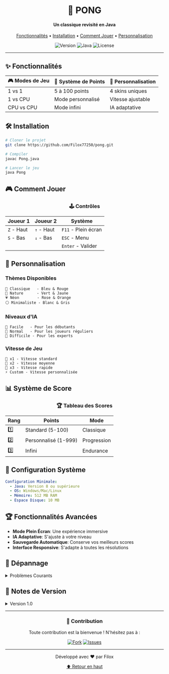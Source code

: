 <div align="center">

# 🏓 PONG
#### Un classique revisité en Java

[Fonctionnalités](#-fonctionnalités) •
[Installation](#️-installation) •
[Comment Jouer](#-comment-jouer) •
[Personnalisation](#-personnalisation)

![Version](https://img.shields.io/badge/version-1.0-blue)
![Java](https://img.shields.io/badge/Java-8%2B-orange)
![License](https://img.shields.io/badge/license-MIT-green)

</div>

---

## ✨ Fonctionnalités

<div align="center">

| 🎮 Modes de Jeu | 🎯 Système de Points | 🎨 Personnalisation |
|----------------|---------------------|-------------------|
| 1 vs 1 | 5 à 100 points | 4 skins uniques |
| 1 vs CPU | Mode personnalisé | Vitesse ajustable |
| CPU vs CPU | Mode infini | IA adaptative |

</div>

## 🛠️ Installation

```bash
# Cloner le projet
git clone https://github.com/Filox77250/pong.git

# Compiler
javac Pong.java

# Lancer le jeu
java Pong
```

## 🎮 Comment Jouer

<div align="center">

### 🕹️ Contrôles

| Joueur 1 | Joueur 2 | Système |
|----------|-----------|----------|
| `Z` - Haut | `↑` - Haut | `F11` - Plein écran |
| `S` - Bas | `↓` - Bas | `ESC` - Menu |
| | | `Enter` - Valider |

</div>

## 🎨 Personnalisation

### Thèmes Disponibles
```
🔵 Classique   - Bleu & Rouge
🌿 Nature      - Vert & Jaune
💗 Néon        - Rose & Orange
⚪ Minimaliste - Blanc & Gris
```

### Niveaux d'IA
```
🤖 Facile   - Pour les débutants
🤖 Normal   - Pour les joueurs réguliers
🤖 Difficile - Pour les experts
```

### Vitesse de Jeu
```
🐌 x1 - Vitesse standard
🚶 x2 - Vitesse moyenne
🏃 x3 - Vitesse rapide
⚡ Custom - Vitesse personnalisée
```

## 📊 Système de Score

<div align="center">

### 🏆 Tableau des Scores

| Rang | Points | Mode |
|------|--------|------|
| 1️⃣ | Standard (5-100) | Classique |
| 2️⃣ | Personnalisé (1-999) | Progression |
| 3️⃣ | Infini | Endurance |

</div>

## 🔧 Configuration Système

```yaml
Configuration Minimale:
  - Java: Version 8 ou supérieure
  - OS: Windows/Mac/Linux
  - Mémoire: 512 MB RAM
  - Espace Disque: 10 MB
```

## 🏆 Fonctionnalités Avancées

- **Mode Plein Écran**: Une expérience immersive
- **IA Adaptative**: S'ajuste à votre niveau
- **Sauvegarde Automatique**: Conserve vos meilleurs scores
- **Interface Responsive**: S'adapte à toutes les résolutions

## 🐛 Dépannage

<details>
<summary>Problèmes Courants</summary>

```
✔️ Le jeu ne démarre pas
   → Vérifiez votre version Java
   → Recompilez le jeu

✔️ Problèmes d'affichage
   → Utilisez F11 pour basculer le plein écran
   → Redémarrez l'application
```
</details>

## 📝 Notes de Version

<details>
<summary>Version 1.0</summary>

```
✨ Nouveautés
  - Système de jeu complet
  - Multiples modes de jeu
  - Personnalisation avancée
  - Tableau des scores
  - IA adaptative
```
</details>

---

<div align="center">

### 🤝 Contribution

Toute contribution est la bienvenue ! N'hésitez pas à :

[![Fork](https://img.shields.io/badge/-Fork%20le%20projet-blue)](https://github.com/votre-username/pong/fork)
[![Issues](https://img.shields.io/badge/-Créer%20une%20Issue-green)](https://github.com/votre-username/pong/issues)

</div>

---

<div align="center">
Développé avec ❤️ par Filox

[⬆ Retour en haut](#-pong)
</div>

